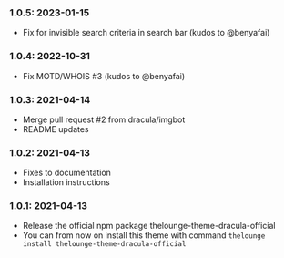 ### 1.0.5: 2023-01-15

* Fix for invisible search criteria in search bar (kudos to @benyafai)

### 1.0.4: 2022-10-31

* Fix MOTD/WHOIS #3 (kudos to @benyafai)

### 1.0.3: 2021-04-14

* Merge pull request #2 from dracula/imgbot
* README updates

### 1.0.2: 2021-04-13

* Fixes to documentation
* Installation instructions

### 1.0.1: 2021-04-13

* Release the official npm package thelounge-theme-dracula-official
* You can from now on install this theme with command `thelounge install thelounge-theme-dracula-official`